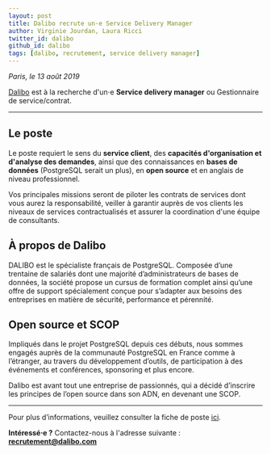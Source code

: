 ```yaml
---
layout: post
title: Dalibo recrute un⋅e Service Delivery Manager
author: Virginie Jourdan, Laura Ricci
twitter_id: dalibo
github_id: dalibo
tags: [dalibo, recrutement, service delivery manager]
---
```


*Paris, le 13 août 2019*

[Dalibo](https://www.dalibo.com) est à la recherche d'un⋅e **Service delivery manager** ou Gestionnaire de service/contrat.

<!--MORE-->

-----

## Le poste

Le poste requiert le sens du **service client**, des **capacités d'organisation et d'analyse des demandes**, ainsi que des connaissances en **bases de données** (PostgreSQL serait un plus), en **open source** et en anglais de niveau professionnel.

Vos principales missions seront de piloter les contrats de services dont vous aurez la responsabilité, veiller à garantir auprès de vos clients les niveaux de services contractualisés et assurer la coordination d'une équipe de consultants. 

 
## À propos de Dalibo

DALIBO est le spécialiste français de PostgreSQL. Composée d’une trentaine de salariés dont une majorité d’administrateurs
de bases de données, la société propose un cursus de formation complet ainsi qu’une offre de support spécialement conçue 
pour s’adapter aux besoins des entreprises en matière de sécurité, performance et pérennité.

   
## Open source et SCOP

Impliqués dans le projet PostgreSQL depuis ces débuts, nous sommes engagés auprès de la communauté PostgreSQL en France
comme à l’étranger, au travers du développement d’outils, de participation à des événements et conférences, sponsoring et
plus encore.


Dalibo est avant tout une entreprise de passionnés, qui a décidé d’inscrire les principes de l’open source dans son ADN,
en devenant une SCOP.
 
 ---
 
Pour plus d’informations, veuillez consulter la fiche de poste [ici](https://www.dalibo.com/jobs).

**Intéressé⋅e ?** 
Contactez-nous à l'adresse suivante : **recrutement@dalibo.com**
